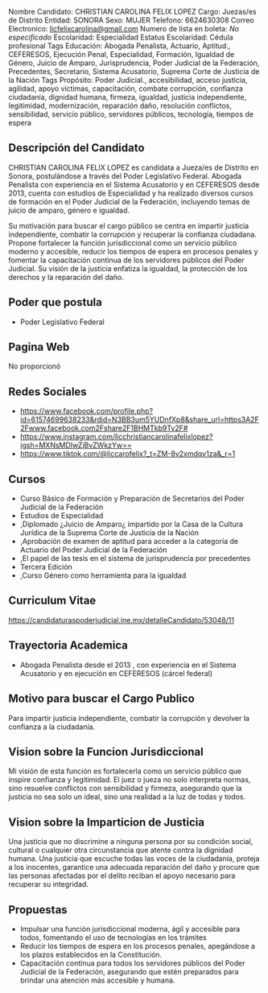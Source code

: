 Nombre Candidato: CHRISTIAN CAROLINA FELIX LOPEZ
Cargo: Juezas/es de Distrito
Entidad: SONORA
Sexo: MUJER
Telefono: 6624630308
Correo Electronico: licfelixcarolina@gmail.com
Numero de lista en boleta: *No especificado*
Escolaridad: Especialidad
Estatus Escolaridad: Cédula profesional
Tags Educación: Abogada Penalista, Actuario, Aptitud., CEFERESOS, Ejecución Penal, Especialidad, Formación, Igualdad de Género, Juicio de Amparo, Jurisprudencia, Poder Judicial de la Federación, Precedentes, Secretario, Sistema Acusatorio, Suprema Corte de Justicia de la Nación
Tags Propósito: Poder Judicial., accesibilidad, acceso justicia, agilidad, apoyo víctimas, capacitación, combate corrupción, confianza ciudadanía, dignidad humana, firmeza, igualdad, justicia independiente, legitimidad, modernización, reparación daño, resolución conflictos, sensibilidad, servicio público, servidores públicos, tecnología, tiempos de espera


## Descripción del Candidato 

CHRISTIAN CAROLINA FELIX LOPEZ es candidata a Jueza/es de Distrito en Sonora, postulándose a través del Poder Legislativo Federal. Abogada Penalista con experiencia en el Sistema Acusatorio y en CEFERESOS desde 2013, cuenta con estudios de Especialidad y ha realizado diversos cursos de formación en el Poder Judicial de la Federación, incluyendo temas de juicio de amparo, género e igualdad.

Su motivación para buscar el cargo público se centra en impartir justicia independiente, combatir la corrupción y recuperar la confianza ciudadana. Propone fortalecer la función jurisdiccional como un servicio público moderno y accesible, reducir los tiempos de espera en procesos penales y fomentar la capacitación continua de los servidores públicos del Poder Judicial.  Su visión de la justicia enfatiza la igualdad, la protección de los derechos y la reparación del daño.


## Poder que postula

- Poder Legislativo Federal


## Pagina Web

No proporcionó


## Redes Sociales

- https://www.facebook.com/profile.php?id=61574699638233&rdid=N3BB3um5YUDnfXp8&share_url=https3A2F2Fwww.facebook.com2Fshare2F1BHMTkb9Tv2F#
- https://www.instagram.com/licchristiancarolinafelixlopez?igsh=MXNsMDIwZjBvZWkzYw==
- https://www.tiktok.com/@liccarofelix?_t=ZM-8v2xmdqv1za&_r=1


## Cursos

- Curso Básico de Formación y Preparación de Secretarios del Poder Judicial de la Federación
- Estudios de Especialidad
- ,Diplomado ¿Juicio de Amparo¿ impartido por la Casa de la Cultura Jurídica de la Suprema Corte de Justicia de la Nación
- ,Aprobación de examen de aptitud para acceder a la categoría de Actuario del Poder Judicial de la Federación
- ,El papel de las tesis en el sistema de jurisprudencia por precedentes
- Tercera Edición
- ,Curso Género como herramienta para la igualdad


## Curriculum Vitae

https://candidaturaspoderjudicial.ine.mx/detalleCandidato/53048/11


## Trayectoria Academica

- Abogada Penalista desde el 2013 , con experiencia en el Sistema Acusatorio y en ejecución en CEFERESOS (cárcel federal)


## Motivo para buscar el Cargo Publico

Para impartir justicia independiente, combatir la corrupción y devolver la confianza a la ciudadanía.


## Vision sobre la Funcion Jurisdiccional

Mi visión de esta función es fortalecerla como un servicio público que inspire confianza y legitimidad. El juez o jueza no solo interpreta normas, sino resuelve conflictos con sensibilidad y firmeza, asegurando que la justicia no sea solo un ideal, sino una realidad a la luz de todas y todos.


## Vision sobre la Imparticion de Justicia

Una justicia que no discrimine a ninguna persona por su condición social, cultural o cualquier otra circunstancia que atente contra la dignidad humana. Una justicia que escuche todas las voces de la ciudadanía, proteja a los inocentes, garantice una adecuada reparación del daño y procure que las personas afectadas por el delito reciban el apoyo necesario para recuperar su integridad.


## Propuestas

- Impulsar una función jurisdiccional moderna, ágil y accesible para todos, fomentando el uso de tecnologías en los trámites
- Reducir los tiempos de espera en los procesos penales, apegándose a los plazos establecidos en la Constitución.
- Capacitación continua para todos los servidores públicos del Poder Judicial de la Federación, asegurando que estén preparados para brindar una atención más accesible y humana.

